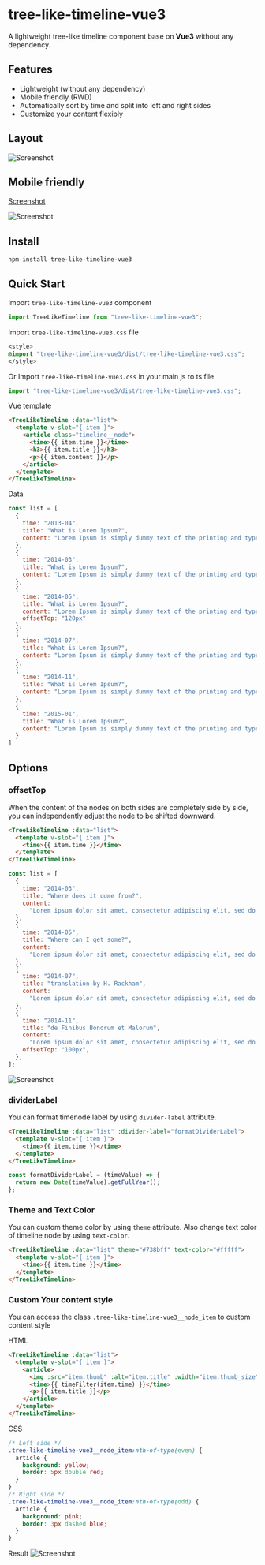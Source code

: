 # tree-like-timeline-vue3

A lightweight tree-like timeline component base on **Vue3** without any dependency.

## Features

- Lightweight (without any dependency)
- Mobile friendly (RWD)
- Automatically sort by time and split into left and right sides
- Customize your content flexibly

## Layout

![Screenshot](https://i.imgur.com/Hgir36b.png)

## Mobile friendly

[Screenshot](https://i.imgur.com/C1oG6pr.gif)

![Screenshot](https://i.imgur.com/PQTlf2g.gif)

## Install

```shell
npm install tree-like-timeline-vue3
```

## Quick Start

Import `tree-like-timeline-vue3` component

```js
import TreeLikeTimeline from "tree-like-timeline-vue3";
```

Import `tree-like-timeline-vue3.css` file

```css
<style>
@import "tree-like-timeline-vue3/dist/tree-like-timeline-vue3.css";
</style>
```

Or
Import `tree-like-timeline-vue3.css` in your main js ro ts file

```js
import "tree-like-timeline-vue3/dist/tree-like-timeline-vue3.css";
```

Vue template

```html
<TreeLikeTimeline :data="list">
  <template v-slot="{ item }">
    <article class="timeline__node">
      <time>{{ item.time }}</time>
      <h3>{{ item.title }}</h3>
      <p>{{ item.content }}</p>
    </article>
  </template>
</TreeLikeTimeline>
```

Data

```js
const list = [
  {
    time: "2013-04",
    title: "What is Lorem Ipsum?",
    content: "Lorem Ipsum is simply dummy text of the printing and typesetting industry."
  },
  {
    time: "2014-03",
    title: "What is Lorem Ipsum?",
    content: "Lorem Ipsum is simply dummy text of the printing and typesetting industry."
  },
  {
    time: "2014-05",
    title: "What is Lorem Ipsum?",
    content: "Lorem Ipsum is simply dummy text of the printing and typesetting industry."
    offsetTop: "120px"
  },
  {
    time: "2014-07",
    title: "What is Lorem Ipsum?",
    content: "Lorem Ipsum is simply dummy text of the printing and typesetting industry."
  },
  {
    time: "2014-11",
    title: "What is Lorem Ipsum?",
    content: "Lorem Ipsum is simply dummy text of the printing and typesetting industry."
  },
  {
    time: "2015-01",
    title: "What is Lorem Ipsum?",
    content: "Lorem Ipsum is simply dummy text of the printing and typesetting industry."
  }
]
```

## Options

### offsetTop

When the content of the nodes on both sides are completely side by side, you can independently adjust the node to be shifted downward.

```html
<TreeLikeTimeline :data="list">
  <template v-slot="{ item }">
    <time>{{ item.time }}</time>
  </template>
</TreeLikeTimeline>
```

```js
const list = [
  {
    time: "2014-03",
    title: "Where does it come from?",
    content:
      "Lorem ipsum dolor sit amet, consectetur adipiscing elit, sed do eiusmod tempor incididunt ut labore et dolore magna aliqua. Ut enim ad minim veniam, quis nostrud exercitation ullamco laboris nisi ut aliquip ex ea commodo consequat. Duis aute irure dolor in reprehenderit in voluptate velit esse cillum dolore eu fugiat nulla pariatur. Excepteur sint occaecat cupidatat non proident, sunt in culpa qui officia deserunt mollit anim id est laborum.",
  },
  {
    time: "2014-05",
    title: "Where can I get some?",
    content:
      "Lorem ipsum dolor sit amet, consectetur adipiscing elit, sed do eiusmod tempor incididunt ut labore et dolore magna aliqua. Ut enim ad minim veniam, quis nostrud exercitation ullamco laboris nisi ut aliquip ex ea commodo consequat. Duis aute irure dolor in reprehenderit in voluptate velit esse cillum dolore eu fugiat nulla pariatur. Excepteur sint occaecat cupidatat non proident, sunt in culpa qui officia deserunt mollit anim id est laborum.",
  },
  {
    time: "2014-07",
    title: "translation by H. Rackham",
    content:
      "Lorem ipsum dolor sit amet, consectetur adipiscing elit, sed do eiusmod tempor incididunt ut labore et dolore magna aliqua. Ut enim ad minim veniam, quis nostrud exercitation ullamco laboris nisi ut aliquip ex ea commodo consequat. Duis aute irure dolor in reprehenderit in voluptate velit esse cillum dolore eu fugiat nulla pariatur. Excepteur sint occaecat cupidatat non proident, sunt in culpa qui officia deserunt mollit anim id est laborum.",
  },
  {
    time: "2014-11",
    title: "de Finibus Bonorum et Malorum",
    content:
      "Lorem ipsum dolor sit amet, consectetur adipiscing elit, sed do eiusmod tempor incididunt ut labore et dolore magna aliqua. Ut enim ad minim veniam, quis nostrud exercitation ullamco laboris nisi ut aliquip ex ea commodo consequat. Duis aute irure dolor in reprehenderit in voluptate velit esse cillum dolore eu fugiat nulla pariatur. Excepteur sint occaecat cupidatat non proident, sunt in culpa qui officia deserunt mollit anim id est laborum.",
    offsetTop: "100px",
  },
];
```

![Screenshot](https://i.imgur.com/57lFLu9.png)

### dividerLabel

You can format timenode label by using `divider-label` attribute.

```html
<TreeLikeTimeline :data="list" :divider-label="formatDividerLabel">
  <template v-slot="{ item }">
    <time>{{ item.time }}</time>
  </template>
</TreeLikeTimeline>
```

```js
const formatDividerLabel = (timeValue) => {
  return new Date(timeValue).getFullYear();
};
```

### Theme and Text Color

You can custom theme color by using `theme` attribute.
Also change text color of timeline node by using `text-color`.

```html
<TreeLikeTimeline :data="list" theme="#738bff" text-color="#fffff">
  <template v-slot="{ item }">
    <time>{{ item.time }}</time>
  </template>
</TreeLikeTimeline>
```

### Custom Your content style

You can access the class `.tree-like-timeline-vue3__node_item` to custom content style

HTML

```html
<TreeLikeTimeline :data="list">
  <template v-slot="{ item }">
    <article>
      <img :src="item.thumb" :alt="item.title" :width="item.thumb_size" />
      <time>{{ timeFilter(item.time) }}</time>
      <p>{{ item.title }}</p>
    </article>
  </template>
</TreeLikeTimeline>
```

CSS

```css
/* Left side */
.tree-like-timeline-vue3__node_item:nth-of-type(even) {
  article {
    background: yellow;
    border: 5px double red;
  }
}
/* Right side */
.tree-like-timeline-vue3__node_item:nth-of-type(odd) {
  article {
    background: pink;
    border: 3px dashed blue;
  }
}
```

Result
![Screenshot](https://i.imgur.com/L0RbK53.png)
